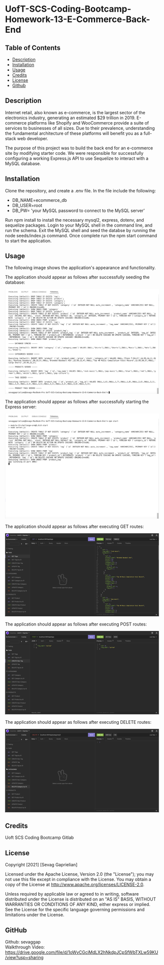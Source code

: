 # UofT-SCS-Coding-Bootcamp-Homework-13-E-Commerce-Back-End

## Table of Contents
* [Description](#desc) <br>
* [Installation](#install) <br>
* [Usage](#usage) <br>
* [Credits](#credits) <br>
* [License](#license) <br>
* [Github](#github) <br>

<a name="desc"></a>
## Description

Internet retail, also known as e-commerce, is the largest sector of the electronics industry, generating an estimated $29 trillion in 2019. E-commerce platforms like Shopify and WooCommerce provide a suite of services to businesses of all sizes. Due to their prevalence, understanding the fundamental architecture of these platforms will benefit you as a full-stack web developer.

The purpose of this project was to build the back end for an e-commerce site by modifying starter code. We were responsible for successfully configuring a working Express.js API to use Sequelize to interact with a MySQL database.

<a name="install"></a>
## Installation
Clone the repository, and create a .env file. In the file include the following: <br>

* DB_NAME=ecommerce_db
* DB_USER=root
* DB_PW= 'your MySQL password to connect to the MySQL server' <br>

Run npm install to install the necessary mysql2, express, dotenv, and sequelize packages. Login to your MySQL shell in the command line, and run the schema. Exit the MySQL shell and seed the databse by running the node seeds/index.js command. Once complete run the npm start command to start the application.
 
 <a name="usage"></a>
## Usage
The following image shows the application's appearance and functionality.

The application should appear as follows after successfully seeding the database:

![Node index.js command executed](./imgs/Application-Screenshot-1.png)

The application should appear as follows after successfully starting the Express server:

![Application success](./imgs/Application-Screenshot-2.png)

The application should appear as follows after executing GET routes:

![Application success](./imgs/Application-Screenshot-3.png)

The application should appear as follows after executing POST routes:

![Application success](./imgs/Application-Screenshot-4.png)

The application should appear as follows after executing DELETE routes:

![Application success](./imgs/Application-Screenshot-5.png)

 <a name="Credits"></a>
## Credits
Uoft SCS Coding Bootcamp Gitlab

 <a name="License"></a>
## License
Copyright [2021] [Sevag Gaprielian]

Licensed under the Apache License, Version 2.0 (the "License"); you may not use this file except in compliance with the License.
You may obtain a copy of the License at http://www.apache.org/licenses/LICENSE-2.0.

Unless required by applicable law or agreed to in writing, software
distributed under the License is distributed on an "AS IS" BASIS,
WITHOUT WARRANTIES OR CONDITIONS OF ANY KIND, either express or implied.
See the License for the specific language governing permissions and
limitations under the License.

 <a name="github"></a>
## GitHub
Github: sevaggap <br>
Walkthrough Video: https://drive.google.com/file/d/1oWvCGciMdLX2hNkdpJCpSfWbTXLw59KU/view?usp=sharing